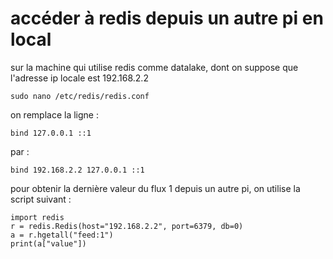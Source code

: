 # accéder à redis depuis un autre pi en local

sur la machine qui utilise redis comme datalake, dont on suppose que l'adresse ip locale est 192.168.2.2

```
sudo nano /etc/redis/redis.conf
```

on remplace la ligne :
```
bind 127.0.0.1 ::1
```

par :
```
bind 192.168.2.2 127.0.0.1 ::1
```
pour obtenir la dernière valeur du flux 1 depuis un autre pi, on utilise la script suivant :

```
import redis
r = redis.Redis(host="192.168.2.2", port=6379, db=0)
a = r.hgetall("feed:1")
print(a["value"])
```
